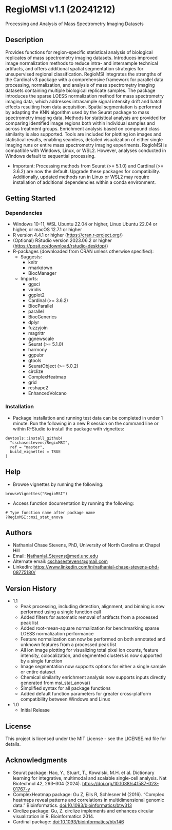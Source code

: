 # RegioMSI v1.1 (20241212)

Processing and Analysis of Mass Spectrometry Imaging Datasets

## Description

Provides functions for region-specific statistical analysis of biological replicates of mass spectrometry imaging datasets. Introduces improved image normalization methods to reduce intra- and intersample technical artifacts, and offers additional spatial segmentation strategies for unsupervised regional classification.    RegioMSI integrates the strengths of the Cardinal v3 package with a comprehensive framework for parallel data processing, normalization, and analysis of mass spectrometry imaging datasets containing multiple biological replicate samples. The package introduces the sparse LOESS normalization method for mass spectrometry imaging data, which addresses intrasample signal intensity drift and batch effects resulting from data acquisition. Spatial segmentation is performed by adapting the KNN algorithm used by the Seurat package to mass spectrometry imaging data.    Methods for statistical analysis are provided for comparing identified image regions both within individual samples and across treatment groups. Enrichment analysis based on compound class similarity is also supported. Tools are included for plotting ion images and statistical results, enabling seamless, detailed visualization of either single imaging runs or entire mass spectrometry imaging experiments.    RegioMSI is compatible with Windows, Linux, or WSL2. However, analyses conducted in Windows default to sequential processing.

* Important: Processing methods from Seurat (>= 5.1.0) and Cardinal (>= 3.6.2) are now the default. Upgrade these packages for compatibility. Additionally, updated methods run in Linux or WSL2 may require installation of additional dependencies within a conda environment.

## Getting Started

### Dependencies
* Windows 10-11, WSL Ubuntu 22.04 or higher, Linux Ubuntu 22.04 or higher, or macOS 12.7.1 or higher
* R version 4.4.1 or higher (https://cran.r-project.org/)
* (Optional) RStudio version 2023.06.2 or higher (https://posit.co/download/rstudio-desktop/)
* R-packages (downloaded from CRAN unless otherwise specified):
    * Suggests: 
        * knitr
        * rmarkdown
        * BiocManager
    * Imports: 
        * ggsci
        * viridis
        * ggplot2
        * Cardinal (>= 3.6.2)
        * BiocParallel
        * parallel
        * BiocGenerics
        * dplyr
        * fuzzyjoin
        * magrittr
        * ggnewscale
        * Seurat (>= 5.1.0)
        * harmony
        * ggpubr
        * gtools
        * SeuratObject (>= 5.0.2)
        * circlize
        * ComplexHeatmap
        * grid
        * reshape2
        * EnhancedVolcano

### Installation
* Package installation and running test data can be completed in under 1 minute. Run the following in a new R session on the command line or within R-Studio to install the package with vignettes:

```
devtools::install_github(
  "cschasestevens/RegioMSI", 
  ref = "master", 
  build_vignettes = TRUE
)
```

## Help
* Browse vignettes by running the following:

```
browseVignettes("RegioMSI")
```

* Access function documentation by running the following:

```
# Type function name after package name
?RegioMSI::msi_stat_anova
```

## Authors

* Nathanial Chase Stevens, PhD, University of North Carolina at Chapel Hill
* Email: Nathanial_Stevens@med.unc.edu
* Alternate email: cschasestevens@gmail.com
* LinkedIn: https://www.linkedin.com/in/nathanial-chase-stevens-phd-08775180/

## Version History
* 1.1
    * Peak processing, including detection, alignment, and binning is now performed using a single function call
    * Added filters for automatic removal of artifacts from a processed peak list
    * Added root-mean-square normalization for benchmarking sparse LOESS normalization performance
    * Feature normalization can now be performed on both annotated and unknown features from a processed peak list
    * All ion image plotting for visualizing total pixel ion counts, feature intensity, colocalization, and segmented clusters is now supported by a single function
    * Image segmentation now supports options for either a single sample or entire dataset
    * Chemical similarity enrichment analysis now supports inputs directly generated from msi_stat_anova()
    * Simplified syntax for all package functions
    * Added default function parameters for greater cross-platform compatibility between Windows and Linux
* 1.0
    * Initial Release

## License

This project is licensed under the MIT License - see the LICENSE.md file for details.

## Acknowledgments

* Seurat package: Hao, Y., Stuart, T., Kowalski, M.H. et al. Dictionary learning for integrative, multimodal and scalable single-cell analysis. Nat Biotechnol 42, 293–304 (2024). https://doi.org/10.1038/s41587-023-01767-y
* ComplexHeatmap package: Gu Z, Eils R, Schlesner M (2016). “Complex heatmaps reveal patterns and correlations in multidimensional genomic data.” Bioinformatics. <doi:10.1093/bioinformatics/btw313>
* Circlize package: Gu, Z. circlize implements and enhances circular visualization in R. Bioinformatics 2014.
* Cardinal package: <doi:10.1093/bioinformatics/btv146>
